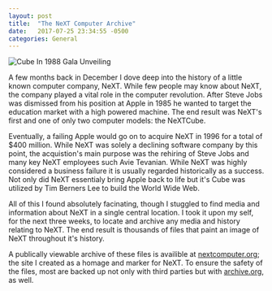 ```yaml
---
layout: post
title:  "The NeXT Computer Archive"
date:   2017-07-25 23:34:55 -0500
categories: General
---
```


![Cube In 1988 Gala Unveiling](http://www.nextcomputer.org/static/images/Photo%20(8).jpg)

A few months back in December I dove deep into the history of a little known computer company, NeXT. While few people may know about NeXT, the company played a vital role in the computer revolution. After Steve Jobs was dismissed from his position at Apple in 1985 he wanted to target the education market with a high powered machine. The end result was NeXT's first and one of only two computer models: the NeXTCube. 

Eventually, a failing Apple would go on to acquire NeXT in 1996 for a total of $400 million. While NeXT was solely a declining software company by this point, the acquistion's main purpose was the rehiring of Steve Jobs and many key NeXT employees such Avie Tevanian. While NeXT was highly considered a business failure it is usually regarded historically as a success. Not only did NeXT essentialy bring Apple back to life but it's Cube was utilized by Tim Berners Lee to build the World Wide Web.

All of this I found absolutely facinating, though I stuggled to find media and information about NeXT in a single central location. I took it upon my self, for the next three weeks, to locate and archive any media and history relating to NeXT. The end result is thousands of files that paint an image of NeXT throughout it's history.

A publically viewable archive of these files is availible at [nextcomputer.org](http://nextcomputer.org); the site I created as a homage and marker for NeXT. To ensure the safety of the files, most are backed up not only with third parties but with [archive.org](http://archive.org), as well.